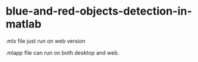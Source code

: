 # blue-and-red-objects-detection-in-matlab

.mlx file just run on web version 

.mlapp file can run on both desktop and web.
